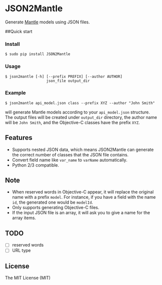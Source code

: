 JSON2Mantle
========================

Generate [Mantle](https://github.com/Mantle/Mantle) models using JSON files.

##Quick start

### Install

```
$ sudo pip install JSON2Mantle
```

### Usage

```
$ json2mantle [-h] [--prefix PREFIX] [--author AUTHOR]
                   json_file output_dir
```

### Example

```
$ json2mantle api_model.json class --prefix XYZ --author "John Smith"
```

will generate Mantle models according to your `api_model.json` structure. The output files will be created under `output_dir` directory, the author name will be `John Smith`, and the Objective-C classes have the prefix `XYZ`.

## Features

* Supports nested JSON data, which means JSON2Mantle can generate the correct number of classes that the JSON file contains.
* Convert field name like `var_name` to `varName` automatically.
* Python 2/3 compatible.

## Note

* When reserved words in Objective-C appear, it will replace the original name with a prefix `model`. For instance, if you have a field with the name `id`, the generated one would be `modelId`.
* Only supports generating Objective-C files.
* If the input JSON file is an array, it will ask you to give a name for the array items.

## TODO
- [ ] reserved words
- [ ] URL type

## License
The MIT License (MIT)
